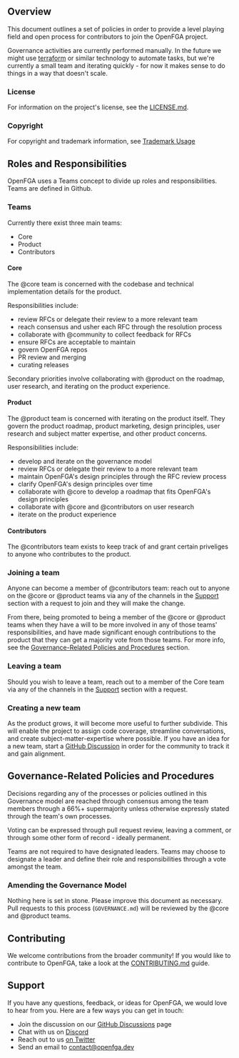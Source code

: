 ## Overview

This document outlines a set of policies in order to provide a level playing field and open process for contributors to join the OpenFGA project.

Governance activities are currently performed manually. In the future we might use [terraform](https://www.terraform.io/) or similar technology to automate tasks, but we're currently a small team and iterating quickly - for now it makes sense to do things in a way that doesn't scale.

### License

For information on the project's license, see the [LICENSE.md](https://github.com/openfga/openfga/blob/main/LICENSE).

### Copyright

For copyright and trademark information, see [Trademark Usage](https://www.linuxfoundation.org/legal/trademark-usage)

## Roles and Responsibilities

OpenFGA uses a Teams concept to divide up roles and responsibilities. Teams are defined in Github.

### Teams
Currently there exist three main teams:

* Core
* Product
* Contributors

#### Core

The @core team is concerned with the codebase and technical implementation details for the product. 

Responsibilities include:
- review RFCs or delegate their review to a more relevant team
- reach consensus and usher each RFC through the resolution process
- collaborate with @community to collect feedback for RFCs
- ensure RFCs are acceptable to maintain
- govern OpenFGA repos
- PR review and merging
- curating releases

Secondary priorities involve collaborating with @product on the roadmap, user research, and iterating on the product experience.

#### Product

The @product team is concerned with iterating on the product itself. They govern the product roadmap, product marketing, design principles, user research and subject matter expertise, and other product concerns.

Responsibilities include:
- develop and iterate on the governance model
- review RFCs or delegate their review to a more relevant team
- maintain OpenFGA's design principles through the RFC review process
- clarify OpenFGA's design principles over time
- collaborate with @core to develop a roadmap that fits OpenFGA's design principles
- collaborate with @core and @contributors on user research
- iterate on the product experience

#### Contributors

The @contributors team exists to keep track of and grant certain priveliges to anyone who contributes to the product.

### Joining a team

Anyone can become a member of @contributors team: reach out to anyone on the @core or @product teams via any of the channels in the [Support](#support) section with a request to join and they will make the change.

From there, being promoted to being a member of the @core or @product teams when they have a will to be more involved in any of those teams' responsibilities, and have made significant enough contributions to the product that they can get a majority vote from those teams. For more info, see the [Governance-Related Policies and Procedures](#governance-related-policies-and-procedures) section.

### Leaving a team

Should you wish to leave a team, reach out to a member of the Core team via any of the channels in the [Support](#support) section with a request.

### Creating a new team

As the product grows, it will become more useful to further subdivide. This will enable the project to assign code coverage, streamline conversations, and create subject-matter-expertise where possible. If you have an idea for a new team, start a [GitHub Discussion](https://github.com/orgs/openfga/discussions) in order for the community to track it and gain alignment.

## Governance-Related Policies and Procedures

Decisions regarding any of the processes or policies outlined in this Governance model are reached through consensus among the team members through a 66%+ supermajority unless otherwise expressly stated through the team's own processes.

Voting can be expressed through pull request review, leaving a comment, or through some other form of record - ideally permanent.

Teams are not required to have designated leaders. Teams may choose to designate a leader and define their role and responsibilities through a vote amongst the team.

### Amending the Governance Model

Nothing here is set in stone. Please improve this document as necessary. Pull requests to this process (`GOVERNANCE.md`) will be reviewed by the @core and @product teams.

## Contributing

We welcome contributions from the broader community! If you would like to contribute to OpenFGA, take a look at the [CONTRIBUTING.md](https://github.com/openfga/.github/blob/main/CONTRIBUTING.md) guide.

## Support

If you have any questions, feedback, or ideas for OpenFGA, we would love to hear from you. Here are a few ways you can get in touch:

- Join the discussion on our [GitHub Discussions](https://github.com/orgs/openfga/discussions) page
- Chat with us on [Discord](https://discord.gg/8naAwJfWN6)
- Reach out to us [on Twitter](https://twitter.com/OpenFGA)
- Send an email to [contact@openfga.dev](mailto:contact@openfga.dev)
